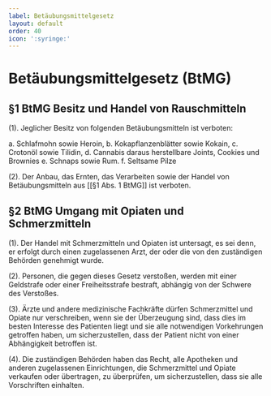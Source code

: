 ```yaml
---
label: Betäubungsmittelgesetz
layout: default
order: 40
icon: ':syringe:'
---
```


# Betäubungsmittelgesetz (BtMG)

## §1 BtMG Besitz und Handel von Rauschmitteln
(1). Jeglicher Besitz von folgenden Betäubungsmitteln ist verboten:

a. Schlafmohn sowie Heroin,
b. Kokapflanzenblätter sowie Kokain,
c. Crotonöl sowie Tilidin,
d. Cannabis daraus herstellbare Joints, Cookies und Brownies
e. Schnaps sowie Rum.
f. Seltsame Pilze

(2). Der Anbau, das Ernten, das Verarbeiten sowie der Handel von Betäubungsmitteln aus [[§1 Abs. 1 BtMG]] ist verboten.

## §2 BtMG Umgang mit Opiaten und Schmerzmitteln

(1). Der Handel mit Schmerzmitteln und Opiaten ist untersagt, es sei denn, er erfolgt durch einen zugelassenen Arzt, der oder die von den zuständigen Behörden genehmigt wurde.

(2). Personen, die gegen dieses Gesetz verstoßen, werden mit einer Geldstrafe oder einer Freiheitsstrafe bestraft, abhängig von der Schwere des Verstoßes.

(3). Ärzte und andere medizinische Fachkräfte dürfen Schmerzmittel und Opiate nur verschreiben, wenn sie der Überzeugung sind, dass dies im besten Interesse des Patienten liegt und sie alle notwendigen Vorkehrungen getroffen haben, um sicherzustellen, dass der Patient nicht von einer Abhängigkeit betroffen ist.

(4). Die zuständigen Behörden haben das Recht, alle Apotheken und anderen zugelassenen Einrichtungen, die Schmerzmittel und Opiate verkaufen oder übertragen, zu überprüfen, um sicherzustellen, dass sie alle Vorschriften einhalten.